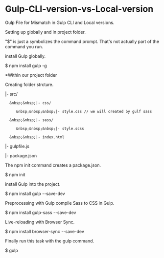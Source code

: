 # Gulp-CLI-version-vs-Local-version
Gulp File for Mismatch in Gulp CLI and Local versions.

Setting up globally and in project folder.

"$" is just a symbolizes the command prompt. That's not actually part of the command you run.

install Gulp globally.

$ npm install gulp -g

*Within our project folder

Creating folder strcture.

|- src/ 

      &nbsp;&nbsp;|- css/

         &nbsp;&nbsp;&nbsp;|- style.css // we will created by gulf sass

      &nbsp;&nbsp;|- sass/

         &nbsp;&nbsp;&nbsp;|- style.scss

      &nbsp;&nbsp;|- index.html
   
|- gulpfile.js

|- package.json

The npm init command creates a package.json.

$ npm init

install Gulp into the project.

$ npm install gulp --save-dev

Preprocessing with Gulp compile Sass to CSS in Gulp.

$ npm install gulp-sass --save-dev

Live-reloading with Browser Sync.

$ npm install browser-sync --save-dev

Finally run this task with the gulp command.

$ gulp
